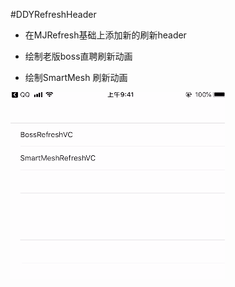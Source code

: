 #DDYRefreshHeader

* 在MJRefresh基础上添加新的刷新header

* 绘制老版boss直聘刷新动画

* 绘制SmartMesh 刷新动画



![DDYRefreshBoss.gif](https://github.com/starainDou/DDYDemoImage/blob/master/DDYRefreshBoss.gif)